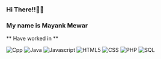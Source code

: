 ### Hi There!!🙌🙌
### My name is Mayank Mewar
<!--
- 📱I'm currently working on E-Commerce Website 
- 📙I'm currently learning about Competitive Programming
- 🤔Looking forward for help in Competitive Programming
- 💬Ask Me about FrontEnd Development, SQL , C++

-->

** Have worked in  **
<p>
  <img alt="Cpp" src="https://img.shields.io/badge/cpp-blue?logo=cpp&logoColor=white&style=flat" />
  <img alt="Java" src="https://img.shields.io/badge/Java-red?logo=java&logoColor=blue&style=flat" />
  <img alt="Javascript" src="https://img.shields.io/badge/Javascript-Yellow?logo=javascript&logoColor=yellow&style=flat" />
  <img alt="HTML5" src="https://img.shields.io/badge/HTML-E34F26?logo=html5&logoColor=white&style=flat" />
  <img alt="CSS" src="https://img.shields.io/badge/CSS-61DAFB?logo=javascript&logoColor=white&style=flat" />
  <img alt="PHP" src="https://img.shields.io/badge/Php-blue?logo=javascript&logoColor=white&style=flat" />
  <img alt="SQL" src="https://img.shields.io/badge/Sql-green?logo=javascript&logoColor=white&style=flat" />
  
</p>
